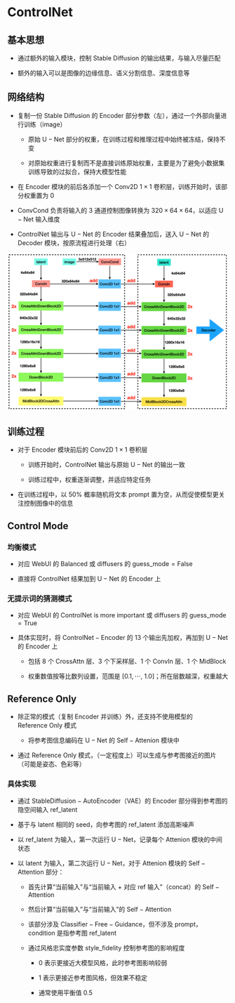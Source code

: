 # $\mathrm{ControlNet}$

## 基本思想

- 通过额外的输入模块，控制 $\mathrm{Stable \ Diffusion}$ 的输出结果，与输入尽量匹配

- 额外的输入可以是图像的边缘信息、语义分割信息、深度信息等

## 网络结构

- 复制一份 $\mathrm{Stable \ Diffusion}$ 的 $\mathrm{Encoder}$ 部分参数（左），通过一个外部向量进行训练（$\mathrm{image}$）

  - 原始 $\mathrm{U-Net}$ 部分的权重，在训练过程和推理过程中始终被冻结，保持不变

  - 对原始权重进行复制而不是直接训练原始权重，主要是为了避免小数据集训练导致的过拟合，保持大模型性能

- 在 $\mathrm{Encoder}$ 模块的前后各添加一个 $\mathrm{Conv2D \ 1\times 1}$ 卷积层，训练开始时，该部分权重置为 $0$

- $\mathrm{ConvCond}$ 负责将输入的 $3$ 通道控制图像转换为 $320 \times 64 \times 64$，以适应 $\mathrm{U-Net}$ 输入维度

- $\mathrm{ControlNet}$ 输出与 $\mathrm{U-Net}$ 的 $\mathrm{Encoder}$ 结果叠加后，送入 $\mathrm{U-Net}$ 的 $\mathrm{Decoder}$ 模块，按原流程进行处理（右）

<center>
<img src="images/controlnet.png"/>
</center>

## 训练过程

- 对于 $\mathrm{Encoder}$ 模块前后的 $\mathrm{Conv2D \ 1\times 1}$ 卷积层

  - 训练开始时，$\mathrm{ControlNet}$ 输出与原始 $\mathrm{U-Net}$ 的输出一致

  - 训练过程中，权重逐渐调整，并适应特定任务

- 在训练过程中，以 $50\%$ 概率随机将文本 $\mathrm{prompt}$ 置为空，从而促使模型更关注控制图像中的信息

## $\mathrm{Control \ Mode}$

### 均衡模式

- 对应 $\mathrm{WebUI}$ 的 $\mathrm{Balanced}$ 或 $\mathrm{diffusers}$ 的 $\mathrm{guess\_mode = False}$

- 直接将 $\mathrm{ControlNet}$ 结果加到 $\mathrm{U-Net}$ 的 $\mathrm{Encoder}$ 上

### 无提示词的猜测模式

- 对应 $\mathrm{WebUI}$ 的 $\mathrm{ControlNet \ is \ more \ important}$ 或 $\mathrm{diffusers}$ 的 $\mathrm{guess\_mode = True}$

- 具体实现时，将 $\mathrm{ControlNet-Encoder}$ 的 $13$ 个输出先加权，再加到 $\mathrm{U-Net}$ 的 $\mathrm{Encoder}$ 上

  - 包括 $8$ 个 $\mathrm{CrossAttn}$ 层、$3$ 个下采样层、$1$ 个 $\mathrm{ConvIn}$ 层、$1$ 个 $\mathrm{MidBlock}$

  - 权重数值按等比数列设置，范围是 $\left[ 0.1, \cdots , \ 1.0 \right]$；所在层数越深，权重越大

## $\mathrm{Reference \ Only}$

- 除正常的模式（复制 $\mathrm{Encoder}$ 并训练）外，还支持不使用模型的 $\mathrm{Reference \ Only}$ 模式

  - 将参考图信息编码在 $\mathrm{U-Net}$ 的 $\mathrm{Self-Attenion}$ 模块中

- 通过 $\mathrm{Reference \ Only}$ 模式，（一定程度上）可以生成与参考图接近的图片（可能是姿态、色彩等）

### 具体实现

- 通过 $\mathrm{StableDiffusion-AutoEncoder}$（$\mathrm{VAE}$）的 $\mathrm{Encoder}$ 部分得到参考图的隐空间输入 $\mathrm{ref\_latent}$

- 基于与 $\mathrm{latent}$ 相同的 $\mathrm{seed}$，向参考图的 $\mathrm{ref\_latent}$ 添加高斯噪声

- 以 $\mathrm{ref\_latent}$ 为输入，第一次运行 $\mathrm{U-Net}$，记录每个 $\mathrm{Attenion}$ 模块的中间状态

- 以 $\mathrm{latent}$ 为输入，第二次运行 $\mathrm{U-Net}$，对于 $\mathrm{Attenion}$ 模块的 $\mathrm{Self-Attention}$ 部分：

  - 首先计算“当前输入”与“当前输入 + 对应 $\mathrm{ref}$ 输入”（$\mathrm{concat}$）的 $\mathrm{Self-Attention}$

  - 然后计算“当前输入”与“当前输入”的 $\mathrm{Self-Attention}$

  - 该部分涉及 $\mathrm{Classifier-Free-Guidance}$，但不涉及 $\mathrm{prompt}$，$\mathrm{condition}$ 是指参考图 $\mathrm{ref\_latent}$

  - 通过风格忠实度参数 $\mathrm{style\_fidelity}$ 控制参考图的影响程度

    - $0$ 表示更接近大模型风格，此时参考图影响较弱

    - $1$ 表示更接近参考图风格，但效果不稳定

    - 通常使用平衡值 $0.5$